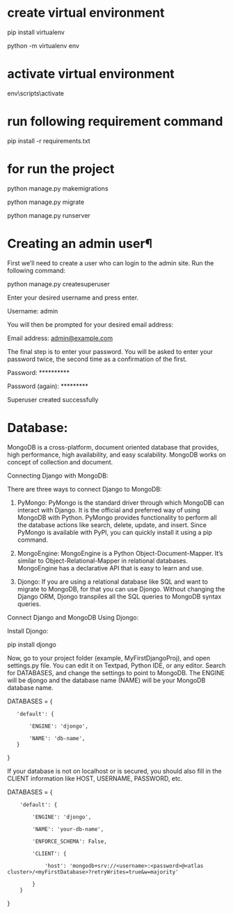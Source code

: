 # create virtual environment

pip install virtualenv

python -m virtualenv env

# activate virtual environment

env\scripts\activate


# run following requirement command

pip install -r requirements.txt


# for run the project

python manage.py makemigrations

python manage.py migrate

python manage.py runserver


# Creating an admin user¶

First we’ll need to create a user who can login to the admin site. Run the following command:

python manage.py createsuperuser

Enter your desired username and press enter.

Username: admin

You will then be prompted for your desired email address:

Email address: admin@example.com

The final step is to enter your password. You will be asked to enter your password twice, the second time as a confirmation of the first.

Password: **********

Password (again): *********

Superuser created successfully


# Database:

 MongoDB is a cross-platform, document oriented database that provides, high performance, high availability, and easy scalability. MongoDB works on concept of collection and document.
 
Connecting Django with MongoDB:

There are three ways to connect Django to MongoDB:

1.	PyMongo: PyMongo is the standard driver through which MongoDB can interact with Django. It is the official and preferred way of using MongoDB with Python. PyMongo provides functionality to perform all the database actions like search, delete, update, and insert. Since PyMongo is available with PyPI, you can quickly install it using a pip command.
	
2.	MongoEngine: MongoEngine is a Python Object-Document-Mapper. It’s similar to Object-Relational-Mapper in relational databases. MongoEngine has a declarative API that is easy to learn and use.
	
3.	Djongo: If you are using a relational database like SQL and want to migrate to MongoDB, for that you can use Djongo. Without changing the Django ORM, Djongo transpiles all the SQL queries to MongoDB syntax queries.

Connect Django and MongoDB Using Djongo:

Install Djongo:

pip install djongo

Now, go to your project folder (example, MyFirstDjangoProj), and open settings.py file. You can edit it on Textpad, Python IDE, or any editor. Search for DATABASES, and change the settings to point to MongoDB. The ENGINE will be djongo and the database name (NAME) will be your MongoDB database name.

DATABASES = {

       'default': {
       
           'ENGINE': 'djongo',
           
           'NAME': 'db-name',
       }
       
   }
   
If your database is not on localhost or is secured, you should also fill in the CLIENT information like HOST, USERNAME, PASSWORD, etc.

DATABASES = {

        'default': {
        
            'ENGINE': 'djongo',
            
            'NAME': 'your-db-name',
            
            'ENFORCE_SCHEMA': False,
            
            'CLIENT': {
            
                'host': 'mongodb+srv://<username>:<password>@<atlas cluster>/<myFirstDatabase>?retryWrites=true&w=majority'
                
            }  
        }
}
